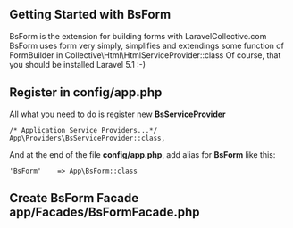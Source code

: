Getting Started with BsForm
---------------------------
BsForm is the extension for building forms with LaravelCollective.com
BsForm uses form very simply, simplifies and extendings some function of FormBuilder in Collective\Html\HtmlServiceProvider::class
Of course, that you should be installed Laravel 5.1 :-)

Register in <strong>config/app.php</strong>
---------------------------------------------- 

All what you need to do is register new <strong>BsServiceProvider</strong>

    /* Application Service Providers...*/
    App\Providers\BsServiceProvider::class,

And at the end of the file <strong>config/app.php</strong>, add alias for <strong>BsForm</strong> like this:

    'BsForm'    => App\BsForm::class
    
Create BsForm Facade <strong>app/Facades/BsFormFacade.php</strong>
------------------------------------------------------------------ 
